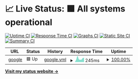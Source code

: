 # 📈 Live Status: <!--live status--> **🟩 All systems operational**

[![Uptime CI](https://github.com/panaris/uptime/workflows/Uptime%20CI/badge.svg)](https://github.com/panaris/uptime/actions?query=workflow%3A%22Uptime+CI%22)
[![Response Time CI](https://github.com/panaris/uptime/workflows/Response%20Time%20CI/badge.svg)](https://github.com/panaris/uptime/actions?query=workflow%3A%22Response+Time+CI%22)
[![Graphs CI](https://github.com/panaris/uptime/workflows/Graphs%20CI/badge.svg)](https://github.com/panaris/uptime/actions?query=workflow%3A%22Graphs+CI%22)
[![Static Site CI](https://github.com/panaris/uptime/workflows/Static%20Site%20CI/badge.svg)](https://github.com/panaris/uptime/actions?query=workflow%3A%22Static+Site+CI%22)
[![Summary CI](https://github.com/panaris/uptime/workflows/Summary%20CI/badge.svg)](https://github.com/panaris/uptime/actions?query=workflow%3A%22Summary+CI%22)

<!--start: status pages-->
<!-- This summary is generated by Upptime (https://github.com/upptime/upptime) -->
<!-- Do not edit this manually, your changes will be overwritten -->
<!-- prettier-ignore -->
| URL | Status | History | Response Time | Uptime |
| --- | ------ | ------- | ------------- | ------ |
| <img alt="" src="https://icons.duckduckgo.com/ip3/google.gr.ico" height="13"> [google](https://google.gr) | 🟩 Up | [google.yml](https://github.com/panaris/uptime/commits/HEAD/history/google.yml) | <details><summary><img alt="Response time graph" src="./graphs/google/response-time-week.png" height="20"> 245ms</summary><br><a href="https://panaris.github.io/uptime/history/google"><img alt="Response time 306" src="https://img.shields.io/endpoint?url=https%3A%2F%2Fraw.githubusercontent.com%2Fpanaris%2Fuptime%2FHEAD%2Fapi%2Fgoogle%2Fresponse-time.json"></a><br><a href="https://panaris.github.io/uptime/history/google"><img alt="24-hour response time 315" src="https://img.shields.io/endpoint?url=https%3A%2F%2Fraw.githubusercontent.com%2Fpanaris%2Fuptime%2FHEAD%2Fapi%2Fgoogle%2Fresponse-time-day.json"></a><br><a href="https://panaris.github.io/uptime/history/google"><img alt="7-day response time 245" src="https://img.shields.io/endpoint?url=https%3A%2F%2Fraw.githubusercontent.com%2Fpanaris%2Fuptime%2FHEAD%2Fapi%2Fgoogle%2Fresponse-time-week.json"></a><br><a href="https://panaris.github.io/uptime/history/google"><img alt="30-day response time 247" src="https://img.shields.io/endpoint?url=https%3A%2F%2Fraw.githubusercontent.com%2Fpanaris%2Fuptime%2FHEAD%2Fapi%2Fgoogle%2Fresponse-time-month.json"></a><br><a href="https://panaris.github.io/uptime/history/google"><img alt="1-year response time 309" src="https://img.shields.io/endpoint?url=https%3A%2F%2Fraw.githubusercontent.com%2Fpanaris%2Fuptime%2FHEAD%2Fapi%2Fgoogle%2Fresponse-time-year.json"></a></details> | <details><summary><a href="https://panaris.github.io/uptime/history/google">100.00%</a></summary><a href="https://panaris.github.io/uptime/history/google"><img alt="All-time uptime 99.96%" src="https://img.shields.io/endpoint?url=https%3A%2F%2Fraw.githubusercontent.com%2Fpanaris%2Fuptime%2FHEAD%2Fapi%2Fgoogle%2Fuptime.json"></a><br><a href="https://panaris.github.io/uptime/history/google"><img alt="24-hour uptime 100.00%" src="https://img.shields.io/endpoint?url=https%3A%2F%2Fraw.githubusercontent.com%2Fpanaris%2Fuptime%2FHEAD%2Fapi%2Fgoogle%2Fuptime-day.json"></a><br><a href="https://panaris.github.io/uptime/history/google"><img alt="7-day uptime 100.00%" src="https://img.shields.io/endpoint?url=https%3A%2F%2Fraw.githubusercontent.com%2Fpanaris%2Fuptime%2FHEAD%2Fapi%2Fgoogle%2Fuptime-week.json"></a><br><a href="https://panaris.github.io/uptime/history/google"><img alt="30-day uptime 100.00%" src="https://img.shields.io/endpoint?url=https%3A%2F%2Fraw.githubusercontent.com%2Fpanaris%2Fuptime%2FHEAD%2Fapi%2Fgoogle%2Fuptime-month.json"></a><br><a href="https://panaris.github.io/uptime/history/google"><img alt="1-year uptime 99.96%" src="https://img.shields.io/endpoint?url=https%3A%2F%2Fraw.githubusercontent.com%2Fpanaris%2Fuptime%2FHEAD%2Fapi%2Fgoogle%2Fuptime-year.json"></a></details>

<!--end: status pages-->

[**Visit my status website →**](https://panaris.github.io/uptime/)

